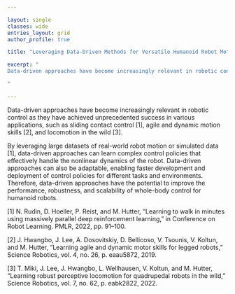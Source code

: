 ```yaml
---

layout: single 
classes: wide
entries_layout: grid
author_profile: true 

title: "Leveraging Data-Driven Methods for Versatile Humanoid Robot Motion Generation"

excerpt: "
Data-driven approaches have become increasingly relevant in robotic control as they have achieved unprecedented success in various applications, such as sliding contact control, agile and dynamic motion skills, and locomotion in the wild.

"

---
```


Data-driven approaches have become increasingly relevant in robotic control as they have achieved unprecedented success in various applications, such as sliding contact control [1], agile and dynamic motion skills [2], and locomotion in the wild [3].

By leveraging large datasets of real-world robot motion or simulated data [1], data-driven approaches can learn complex control policies that effectively handle the nonlinear dynamics of the robot. Data-driven approaches can also be adaptable, enabling faster development and deployment of control policies for different tasks and environments. Therefore, data-driven approaches have the potential to improve the performance, robustness, and scalability of whole-body control for humanoid robots.

  
[1] N. Rudin, D. Hoeller, P. Reist, and M. Hutter, “Learning to walk in minutes using massively parallel deep reinforcement learning,” in Conference on Robot Learning. PMLR, 2022, pp. 91–100.

[2] J. Hwangbo, J. Lee, A. Dosovitskiy, D. Bellicoso, V. Tsounis, V. Koltun, and M. Hutter, “Learning agile and dynamic motor skills for legged robots,” Science Robotics, vol. 4, no. 26, p. eaau5872, 2019.

[3] T. Miki, J. Lee, J. Hwangbo, L. Wellhausen, V. Koltun, and M. Hutter, “Learning robust perceptive locomotion for quadrupedal robots in the wild,” Science Robotics, vol. 7, no. 62, p. eabk2822, 2022.

